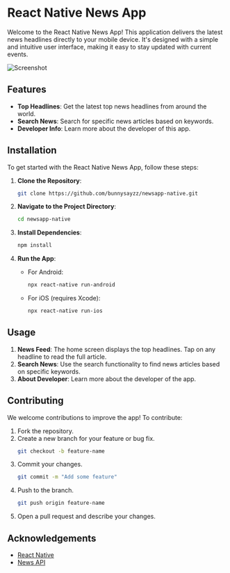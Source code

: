 
# React Native News App

Welcome to the React Native News App! This application delivers the latest news headlines directly to your mobile device. It's designed with a simple and intuitive user interface, making it easy to stay updated with current events.

![Screenshot](./path/to/scr.jpg)

## Features

- **Top Headlines**: Get the latest top news headlines from around the world.
- **Search News**: Search for specific news articles based on keywords.
- **Developer Info**: Learn more about the developer of this app.

## Installation

To get started with the React Native News App, follow these steps:

1. **Clone the Repository**:
    ```bash
    git clone https://github.com/bunnysayzz/newsapp-native.git
    ```

2. **Navigate to the Project Directory**:
    ```bash
    cd newsapp-native
    ```

3. **Install Dependencies**:
    ```bash
    npm install
    ```

4. **Run the App**:
    - For Android:
      ```bash
      npx react-native run-android
      ```
    - For iOS (requires Xcode):
      ```bash
      npx react-native run-ios
      ```

## Usage

1. **News Feed**: The home screen displays the top headlines. Tap on any headline to read the full article.
2. **Search News**: Use the search functionality to find news articles based on specific keywords.
3. **About Developer**: Learn more about the developer of the app.

## Contributing

We welcome contributions to improve the app! To contribute:

1. Fork the repository.
2. Create a new branch for your feature or bug fix.
    ```bash
    git checkout -b feature-name
    ```
3. Commit your changes.
    ```bash
    git commit -m "Add some feature"
    ```
4. Push to the branch.
    ```bash
    git push origin feature-name
    ```
5. Open a pull request and describe your changes.



## Acknowledgements

- [React Native](https://reactnative.dev/)
- [News API](https://newsapi.org/)
